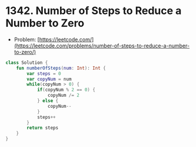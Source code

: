 # 1342. Number of Steps to Reduce a Number to Zero

- Problem: [https://leetcode.com/](https://leetcode.com/problems/number-of-steps-to-reduce-a-number-to-zero/)

```kotlin
class Solution {
    fun numberOfSteps(num: Int): Int {
        var steps = 0
        var copyNum = num
        while(copyNum > 0) {
            if(copyNum % 2 == 0) {
                copyNum /= 2
            } else {
                copyNum--
            }
            steps++
        }
        return steps
    }
}
```